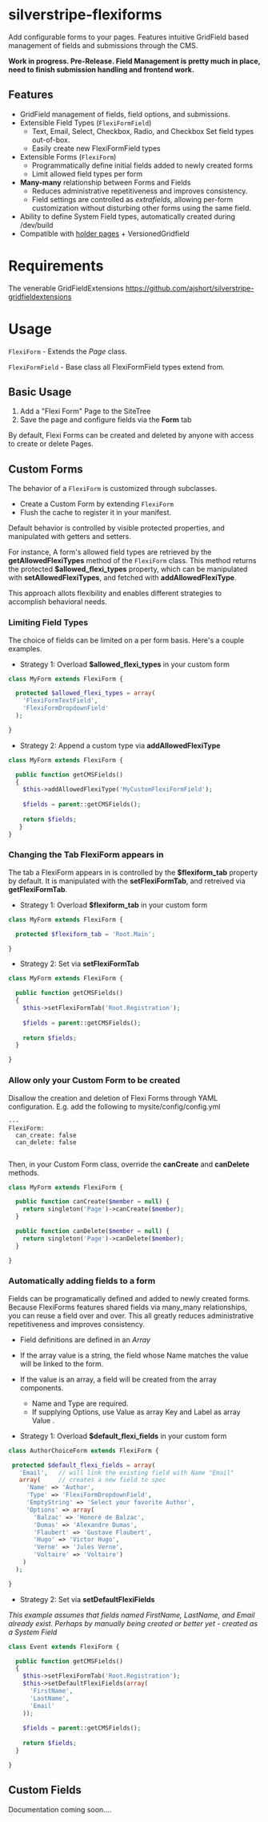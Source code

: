 silverstripe-flexiforms
=======================

Add configurable forms to your pages. Features intuitive GridField based management of fields and submissions through the CMS.

**Work in progress. Pre-Release. Field Management is pretty much in place, need to finish
submission handling and frontend work.**

Features
--------

* GridField management of fields, field options, and submissions.
* Extensible Field Types (`FlexiFormField`)
  * Text, Email, Select, Checkbox, Radio, and Checkbox Set field types out-of-box.
  * Easily create new FlexiFormField types
* Extensible Forms (`FlexiForm`)
  * Programmatically define initial fields added to newly created forms
  * Limit allowed field types per form
* **Many-many** relationship between Forms and Fields
  * Reduces administrative repetitiveness and improves consistency. 
  * Field settings are controlled as _extrafields_, allowing per-form customization without disturbing other forms using the same field.
* Ability to define System Field types, automatically created during /dev/build  
* Compatible with  [holder pages](https://github.com/briceburg/silverstripe-holderpage) + VersionedGridfield
 

Requirements
============

The venerable GridFieldExtensions https://github.com/ajshort/silverstripe-gridfieldextensions

Usage 
=====

`FlexiForm` - Extends the _Page_ class. 

`FlexiFormField` - Base class all FlexiFormField types extend from.

Basic Usage
-----------

1. Add a "Flexi Form" Page to the SiteTree
1. Save the page and configure fields via the __Form__ tab

By default, Flexi Forms can be created and deleted by anyone with access to
create or delete Pages. 


Custom Forms
------------

The behavior of a `FlexiForm` is customized through subclasses. 

* Create a Custom Form by extending `FlexiForm`
* Flush the cache to register it in your manifest.

Default behavior is controlled by visible protected properties, and 
manipulated with getters and setters. 

For instance, A form's allowed field types 
are retrieved by the **getAllowedFlexiTypes** method of the `FlexiForm` class. 
This method returns the protected **$allowed_flexi_types** property, which 
can be manipulated with **setAllowedFlexiTypes**, and fetched with
**addAllowedFlexiType**.

This approach allots flexibility and enables different strategies to accomplish 
behavioral needs.


### Limiting Field Types

The choice of fields can be limited on a per form basis. Here's a couple examples. 

* Strategy 1: Overload **$allowed_flexi_types** in your custom form

```php
class MyForm extends FlexiForm {

  protected $allowed_flexi_types = array(
    'FlexiFormTextField',
    'FlexiFormDropdownField'
  );

}
```

* Strategy 2: Append a custom type via **addAllowedFlexiType**

```php
class MyForm extends FlexiForm {

  public function getCMSFields()
  {
    $this->addAllowedFlexiType('MyCustomFlexiFormField');
    
    $fields = parent::getCMSFields();
    
    return $fields;
   }
}
```

### Changing the Tab FlexiForm appears in

The tab a FlexiForm appears in is controlled by  the **$flexiform_tab** property 
by default. It is manipulated with the **setFlexiFormTab**, and retreived via
**getFlexiFormTab**.


* Strategy 1: Overload **$flexiform_tab** in your custom form

```php
class MyForm extends FlexiForm {

  protected $flexiform_tab = 'Root.Main';

}
```

* Strategy 2: Set via  **setFlexiFormTab** 

```php
class MyForm extends FlexiForm {

  public function getCMSFields()
  {
    $this->setFlexiFormTab('Root.Registration');
    
    $fields = parent::getCMSFields();
    
    return $fields;
  }

}
```

### Allow only your Custom Form to be created


Disallow the creation and deletion of Flexi Forms through YAML 
configuration. E.g. add the following to mysite/config/config.yml

```
---
FlexiForm:
  can_create: false
  can_delete: false
  
```

Then, in your Custom Form class, override the **canCreate** and **canDelete**
methods.

```php
class MyForm extends FlexiForm {

  public function canCreate($member = null) {
    return singleton('Page')->canCreate($member);
  }

  public function canDelete($member = null) {
    return singleton('Page')->canDelete($member);
  }

}

```
 
### Automatically adding fields to a form

Fields can be programatically defined and added to newly created forms. Because 
FlexiForms features shared fields via many_many relationships, you can reuse a 
field over and over. This all greatly reduces administrative repetitiveness and 
improves consistency.

* Field definitions are defined in an _Array_
* If the array value is a string, the field whose Name matches the value will be linked to the form. 
* If the value is an array, a field will be created from the array components.
  * Name and Type are required. 
  * If supplying Options, use Value as array Key and Label as array Value .
  

* Strategy 1: Overload **$default_flexi_fields** in your custom form

```php
class AuthorChoiceForm extends FlexiForm {

 protected $default_flexi_fields = array(
   'Email',   // will link the existing field with Name "Email"
   array(     // creates a new field to spec
     'Name' => 'Author',
     'Type' => 'FlexiFormDropdownField',
     'EmptyString' => 'Select your favorite Author',
     'Options' => array(
       'Balzac' => 'Honoré de Balzac',
       'Dumas' => 'Alexandre Dumas',
       'Flaubert' => 'Gustave Flaubert',
       'Hugo' => 'Victor Hugo',
       'Verne' => 'Jules Verne',
       'Voltaire' => 'Voltaire')
    )
  );

}
```

* Strategy 2: Set via  **setDefaultFlexiFields** 


_This example assumes that fields named FirstName, LastName, and Email 
already exist. Perhaps by manually being created or better yet - created
as a System Field_

```php
class Event extends FlexiForm {

  public function getCMSFields()
  {
    $this->setFlexiFormTab('Root.Registration');
    $this->setDefaultFlexiFields(array(
      'FirstName',
      'LastName',
      'Email'
    ));
    
    $fields = parent::getCMSFields();
    
    return $fields;
  }

}
```

  
Custom Fields
-------------

Documentation coming soon....

  
  

